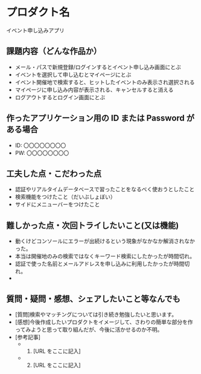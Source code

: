 # プロダクト名
イベント申し込みアプリ

## 課題内容（どんな作品か）

- メール・パスで新規登録/ログインするとイベント申し込み画面にとぶ
- イベントを選択して申し込むとマイページにとぶ
- イベント開催地で検索すると、ヒットしたイベントのみ表示され選択される
- マイページに申し込み内容が表示される、キャンセルすると消える
- ログアウトするとログイン画面にとぶ

## 作ったアプリケーション用の ID または Password がある場合

- ID: 〇〇〇〇〇〇〇〇
- PW: 〇〇〇〇〇〇〇〇

## 工夫した点・こだわった点

- 認証やリアルタイムデータベースで習ったことをなるべく使おうとしたこと
- 検索機能をつけたこと（だいぶしょぼい）
- サイドにメニューバーをつけたこと

## 難しかった点・次回トライしたいこと(又は機能)

- 動くけどコンソールにエラーが出続けるという現象がなかなか解消されなかった。
- 本当は開催地のみの検索ではなくキーワード検索にしたかったが時間切れ。
- 認証で使った名前とメールアドレスを申し込みに利用したかったが時間切れ。
- 

## 質問・疑問・感想、シェアしたいこと等なんでも

- [質問]検索やマッチングについては引き続き勉強したいと思います。
- [感想]今後作成したいプロダクトをイメージして、さわりの簡単な部分を作ってみようと思って取り組んだが、今後に活かせるのか不明。
- [参考記事]
  - 1. [URL をここに記入]
  - 2. [URL をここに記入]

